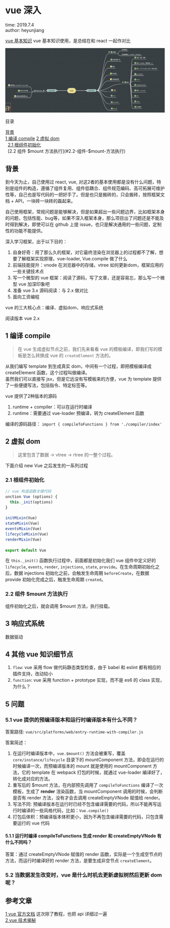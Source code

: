 # vue 深入

time: 2019.7.4  
author: heyunjiang

[vue 基本知识](react/react-vs-vue.md) vue 基本知识使用，是总结在和 react 一起作对比

![vue 知识技能图](../images/vue.png)

目录

[背景](#背景)  
[1 编译 compile](#1-编译-compile)
[2 虚拟 dom](#2-虚拟-dom)  
&nbsp;&nbsp;[2.1 根组件初始化](#2.1-根组件初始化)  
&nbsp;&nbsp;[2.2 组件 $mount 方法执行](#2.2-组件-$mount-方法执行)  

## 背景

到今天为止，自己使用过 react, vue, 对这2者的基本使用都是没有什么问题，特别是组件的构造，遵循了组件复用、组件低耦合、组件规范编码、高可拓展可维护性等，自己也是写代码的一把好手了。但是也只是搬砖的，只会搬砖，按照框架文档 + API，一块砖一块砖的磊起来。  

自己使用框架，常规问题是能够解决，但是如果超出一些问题边界，比如框架本身的问题，包括性能、bug等，如果不深入框架本身，那么项目出了问题还是不能及时得到解决，即使可以在 github 上提 issue，也只是解决通用的一些问题，定制性的功能不能提供。

深入学习框架，出于以下目的：  
1. 自身好奇：用了那么久的框架，对它最终渲染在浏览器上的过程都不了解，想要了解框架实现原理，vue-loader, Vue.compile 做了什么
2. 前端技能提升：vnode 在浏览器中的存储，vtree 如何更新dom，框架应用的一些关键技术点
3. 写一个微型的 vue 框架：阅读了源码，写了文章，还是容易忘，那么写一个微型 vue 加深印象吧
4. 准备 vue 3.x 源码阅读：与 2.x 做对比
5. 面向工资编程

vue 的三大核心点：编译、虚拟dom、响应式系统

阅读版本 vue 2.x

## 1 编译 compile

> 在 vue 生成虚拟节点之前，我们先来看看 vue 的模板编译，即我们写的模板是怎么转换成 vue 的 `createElement` 方法的。

从我们编写 template 到生成真实 dom，中间有一个过程，即把模板编译成 createElement 函数，这个过程叫做编译。  
虽然我们可以直接写 jsx，但是它远没有写模板来的方便，vue 为 template 提供了一些便捷写法，包括指令、特定标签等。

vue 提供了2种版本的源码

1. runtime + compiler：可以在运行时编译
2. runtime：需要通过 vue-loader 预编译，转为 createElement 函数

编译的源码路径： `import { compileToFunctions } from './compiler/index'`

## 2 虚拟 dom

> 这里包含了数据 -> vtree -> rtree 的一整个过程。

下面介绍 new Vue 之后发生的一系列过程

### 2.1 根组件初始化

```javascript
// vue 构造函数关键代码
unction Vue (options) {
  this._init(options)
}

initMixin(Vue)
stateMixin(Vue)
eventsMixin(Vue)
lifecycleMixin(Vue)
renderMixin(Vue)

export default Vue
```

在 `this._init()` 函数执行过程中，前面都是初始化我们 vue 组件中定义好的 `lifecycle`, `events`, `render`, `injections`, `state`, `provide`。在生命周期初始化之后，数据 injections 初始化之前，会触发生命周期 `beforeCreate`，在数据 provide 初始化完成之后，触发生命周期 `created`。

### 2.2 组件 $mount 方法执行

组件初始化之后，就会调用 $mount 方法，执行挂载。

## 3 响应式系统

数据驱动

## 4 其他 vue 知识细节点

1. `flow`: vue 采用 flow 做代码静态类型检查，由于 babel 和 eslint 都有相应的插件支持，改动较小
2. `function`: vue 采用 function + prototype 实现，而不是 es6 的 class 实现，为什么？

## 5 问题

### 5.1 vue 提供的预编译版本和运行时编译版本有什么不同？

答案路径: `vue/src/platforms/web/entry-runtime-with-compiler.js`

答案简述： 
1. 在运行时编译版本中，`vue.$mount()` 方法会被重写，覆盖 `core/instance/lifecycle` 目录下的 mountComponent 方法，即会在运行的时候编译一次，而预编译版本的 mount 就是使用的 mountComponent 方法，它的 template 在 webpack 打包的时候，就通过 vue-loader 编译好了，转化成对应的方法。  
2. 重写后的 $mount 方法，在内部预先调用了 `compileToFunctions` 编译了一次模板，生成了 **render** 渲染函数，当 mountComponent 调用的时候，会判断是否有 render 方法，没有才会去调用 createEmptyVNode 赋值给 render。
3. 写法不同: 预编译版本在运行时已经不包含编译需要的代码，所以不能再写运行时编译的一些风格代码，比如：`Vue.compile()`
4. 打包后体积：预编译版本体积更小，因为不再包含编译需要的代码，只包含需要运行的 vue 代码

#### 5.1.1 运行时编译 compileToFunctions 生成 render 和 createEmptyVNode 有什么不同吗？

答案：通过 createEmptyVNode 赋值的 render 函数，实际是一个生成空节点的方法，而运行时编译好的 render 方法，是要生成非空节点 `createElement`。

### 5.2 当数据发生改变时，vue 是什么时机去更新虚拟树然后更新 dom 呢？

## 参考文章

[1 vue 官方文档](https://cn.vuejs.org/v2/guide/) 这次除了教程，也把 api 详细过一遍  
[2 vue 技术揭秘](https://ustbhuangyi.github.io/vue-analysis/)